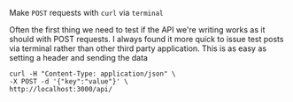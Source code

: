 

Make `POST` requests with `curl` via `terminal` 

Often the first thing we need to test if the API we're writing works as it should with POST requests. I always found it more quick to issue test posts via terminal rather than other third party application. This is as easy as setting a header and sending the data 

```
curl -H "Content-Type: application/json" \
-X POST -d '{"key":"value"}' \
http://localhost:3000/api/
```